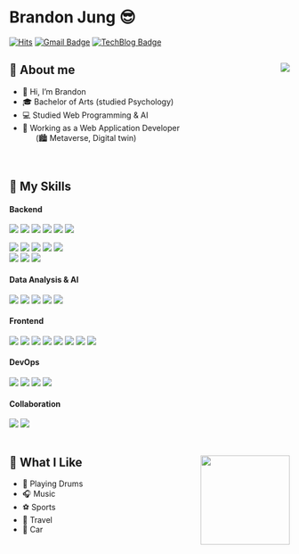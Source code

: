 # Brandon Jung 😎

[![Hits](https://hits.seeyoufarm.com/api/count/incr/badge.svg?url=https%3A%2F%2Fgithub.com%2Ficeman-brandon%2F&count_bg=%23009DF5&title_bg=%23000000&icon=github.svg&icon_color=%23E7E7E7&title=VISIT&edge_flat=false)](https://hits.seeyoufarm.com)
[![Gmail Badge](https://img.shields.io/badge/Gmail-D14836?style=flat&logo=Gmail&logoColor=white)](mailto:jwcnet93@gmail.com) 
[![TechBlog Badge](https://img.shields.io/badge/Tech_Blog-00D182?style=flat&logo=GitHub&logoColor=white)](https://root-devvoo.github.io/) 
<br>

<div>
<img align='right' src="http://mazassumnida.wtf/api/v2/generate_badge?boj=jwcnet93">

## 📝 About me

- 👋 Hi, I’m Brandon
- 🎓 Bachelor of Arts (studied Psychology)
- 💻 Studied Web Programming & AI       
- 🎯 Working as a Web Application Developer<br>&nbsp;&nbsp;&nbsp;&nbsp;&nbsp;&nbsp;(🏙️ Metaverse, Digital twin)
  </div>
  <br>

## 💪 My Skills
#### Backend
<div>   
  <img src="https://img.shields.io/badge/Java-007396?style=flat-square&logo=Java&logoColor=white"/></a>
  <img src="https://img.shields.io/badge/Eclipse IDE-2C2255?style=flat-square&logo=EclipseIDE&logoColor=white"/></a>
  <img src="https://img.shields.io/badge/Apache Tomcat-F8DC75?style=flat-square&logo=ApacheTomcat&logoColor=black"/></a>
  <img src="https://img.shields.io/badge/Spring-6DB33F?style=flat-square&logo=Spring&logoColor=white"/></a>
  <img src="https://img.shields.io/badge/Spring Boot-6DB33F?style=flat-square&logo=SpringBoot&logoColor=white"/></a>
  <img src="https://img.shields.io/badge/MySQL-4479A1?style=flat-square&logo=MySQL&logoColor=white"/></a>
  
  <img src="https://img.shields.io/badge/Python-3766AB?style=flat-square&logo=Python&logoColor=white"/></a>
  <img src="https://img.shields.io/badge/Flask-000000?style=flat-square&logo=Flask&logoColor=white"/></a>
  <img src="https://img.shields.io/badge/Google Colab-F9AB00?style=flat-square&logo=GoogleColab&logoColor=white"/></a>
  <img src="https://img.shields.io/badge/Jupyter Notebook-F37626?style=flat-square&logo=Jupyter&logoColor=white"/></a>
  <img src="https://img.shields.io/badge/Anaconda-44A833?style=flat-square&logo=Anaconda&logoColor=white"/></a>  
  <img src="https://img.shields.io/badge/Visual Studio Code-007ACC?style=flat-square&logo=VisualStudioCode&logoColor=white"/></a>
  <img src="https://img.shields.io/badge/PyCharm-000000?style=flat-square&logo=PyCharm&logoColor=white"/></a>
  <img src="https://img.shields.io/badge/IntelliJ IDEA-000000?style=flat-square&logo=IntelliJIDEA&logoColor=white"/></a>
</div>
</div>

#### Data Analysis & AI
<div>
  <img src="https://img.shields.io/badge/NumPy-013243?style=flat-square&logo=NumPy&logoColor=white"/></a>
  <img src="https://img.shields.io/badge/Pandas-150458?style=flat-square&logo=Pandas&logoColor=white"/></a>
  <img src="https://img.shields.io/badge/scikit learn-F7931E?style=flat-square&logo=scikit-learn&logoColor=white"/></a>
  <img src="https://img.shields.io/badge/PyTorch-EE4C2C?style=flat-square&logo=PyTorch&logoColor=white"/></a>
  <img src="https://img.shields.io/badge/Keras-D00000?style=flat-square&logo=Keras&logoColor=white"/></a>
</div>

#### Frontend

<div>
  <img src="https://img.shields.io/badge/HTML5-E34F26?style=flat-square&logo=HTML5&logoColor=white"/></a>
  <img src="https://img.shields.io/badge/CSS3-1572B6?style=flat-square&logo=CSS3&logoColor=white"/></a>
  <img src="https://img.shields.io/badge/JavaScript-F7DF1E?style=flat-square&logo=JavaScript&logoColor=black"/></a>
  <img src="https://img.shields.io/badge/jQuery-0769AD?style=flat-square&logo=jQuery&logoColor=white"/></a>
  <img src="https://img.shields.io/badge/Bootstrap-7952B3?style=flat-square&logo=Bootstrap&logoColor=white"/></a>
  <img src="https://img.shields.io/badge/Vue.js-4FC08D?style=flat-square&logo=Vue.js&logoColor=white"/></a>
  <img src="https://img.shields.io/badge/Chart.js-FF6384?style=flat-square&logo=Chart.js&logoColor=white"/></a>
  <img src="https://img.shields.io/badge/Jinja2-B41717?style=flat-square&logo=Jinja&logoColor=white"/></a>
</div>

#### DevOps

<div>
  <img src="https://img.shields.io/badge/Amazon AWS-232F3E?style=flat-square&logo=AmazonAWS&logoColor=white"/></a>
  <img src="https://img.shields.io/badge/Ubuntu-E95420?style=flat-square&logo=Ubuntu&logoColor=white"/></a>
  <img src="https://img.shields.io/badge/Linux-FCC624?style=flat-square&logo=Linux&logoColor=black"/></a>
  <img src="https://img.shields.io/badge/Docker-2496ED?style=flat-square&logo=Docker&logoColor=white"/></a>
  
#### Collaboration

<div>
  <img src="https://img.shields.io/badge/Git-F05032?style=flat-square&logo=Git&logoColor=white"/></a>
  <img src="https://img.shields.io/badge/Slack-4A154B?style=flat-square&logo=Slack&logoColor=white"/></a>
</div>
<div>
  
</div>  

<br>

<div>
<img align='right' src="https://github-readme-stats.vercel.app/api?username=root-devvoo&show_icons=true&theme=tokyonight" height="160">


## 🤩 What I Like

- 🥁 Playing Drums
- 🎧 Music   
- ⚽ Sports
- 🛫 Travel
- 🚗 Car   
  </div>
